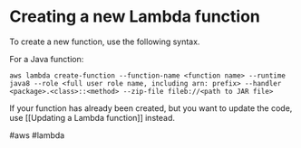 # Creating a new Lambda function
To create a new function, use the following syntax.

For a Java function:

`aws lambda create-function --function-name <function name> --runtime java8 --role <full user role name, including arn: prefix> --handler <package>.<class>::<method> --zip-file fileb://<path to JAR file>`

If your function has already been created, but you want to update the code, use [[Updating a Lambda function]] instead.

#aws #lambda